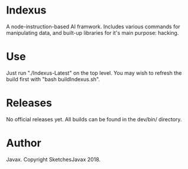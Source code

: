 # Indexus
A node-instruction-based AI framwork. Includes various commands for manipulating data, and built-up libraries for it's main purpose: hacking.

# Use
Just run "./Indexus-Latest" on the top level. You may wish to refresh the build first with "bash buildIndexus.sh".

# Releases
No official releases yet. All builds can be found in the dev/bin/ directory.

# Author
Javax. Copyright SketchesJavax 2018.

